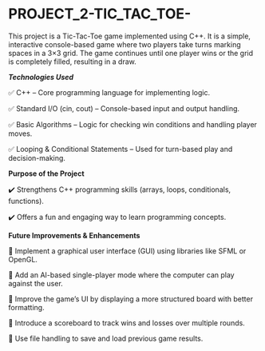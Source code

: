 # PROJECT_2-TIC_TAC_TOE-
This project is a Tic-Tac-Toe game implemented using C++. It is a simple, interactive console-based game where two players take turns marking spaces in a 3×3 grid. The game continues until one player wins or the grid is completely filled, resulting in a draw.

***Technologies Used***

✅ C++ – Core programming language for implementing logic.

✅ Standard I/O (cin, cout) – Console-based input and output handling.

✅ Basic Algorithms – Logic for checking win conditions and handling player moves.

✅ Looping & Conditional Statements – Used for turn-based play and decision-making.

****Purpose of the Project****

✔️ Strengthens C++ programming skills (arrays, loops, conditionals, functions).

✔️ Offers a fun and engaging way to learn programming concepts.


****Future Improvements & Enhancements****

🔹 Implement a graphical user interface (GUI) using libraries like SFML or OpenGL.

🔹 Add an AI-based single-player mode where the computer can play against the user.

🔹 Improve the game’s UI by displaying a more structured board with better formatting.

🔹 Introduce a scoreboard to track wins and losses over multiple rounds.

🔹 Use file handling to save and load previous game results.


